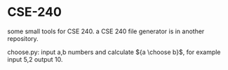 # CSE-240
some small tools for CSE 240.
a CSE 240 file generator is in another repository.

choose.py: input a,b numbers and calculate ${a \choose b}$, for example input 5,2 output 10.
